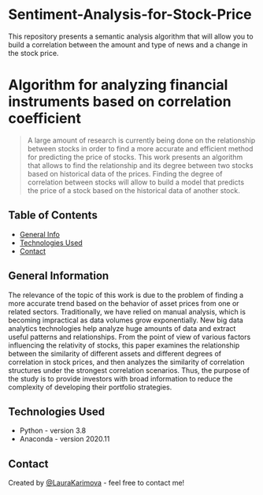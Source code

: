 # Sentiment-Analysis-for-Stock-Price
This repository presents a semantic analysis algorithm that will allow you to build a correlation between the amount and type of news and a change in the stock price.



# Algorithm for analyzing financial instruments based on correlation coefficient
> A large amount of research is currently being done on the relationship between stocks in order to find a more accurate and efficient method for predicting the price of stocks.
This work presents an algorithm that allows to find the relationship and its degree between two stocks based on historical data of the prices. Finding the degree of correlation between stocks will allow to build a model that predicts the price of a stock based on the historical data of another stock.

## Table of Contents
* [General Info](#general-information)
* [Technologies Used](#technologies-used)
* [Contact](#contact)

## General Information
The relevance of the topic of this work is due to the problem of finding a more accurate trend based on the behavior of asset prices from one or related sectors. Traditionally, we have relied on manual analysis, which is becoming impractical as data volumes grow exponentially. New big data analytics technologies help analyze huge amounts of data and extract useful patterns and relationships. From the point of view of various factors influencing the relativity of stocks, this paper examines the relationship between the similarity of different assets and different degrees of correlation in stock prices, and then analyzes the similarity of correlation structures under the strongest correlation scenarios. Thus, the purpose of the study is to provide investors with broad information to reduce the complexity of developing their portfolio strategies.

## Technologies Used
- Python - version 3.8
- Anaconda - version 2020.11

## Contact
Created by [@LauraKarimova](33099@iitu.edu.kz) - feel free to contact me!
